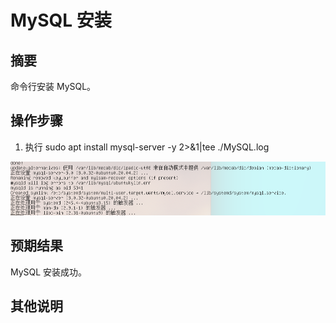 # MySQL 安装

## 摘要

命令行安装 MySQL。

## 操作步骤

1. 执行 sudo apt install mysql-server -y 2>&1|tee ./MySQL.log

![MySQL安装](./img/MySQL安装.png)

## 预期结果

MySQL 安装成功。

## 其他说明


